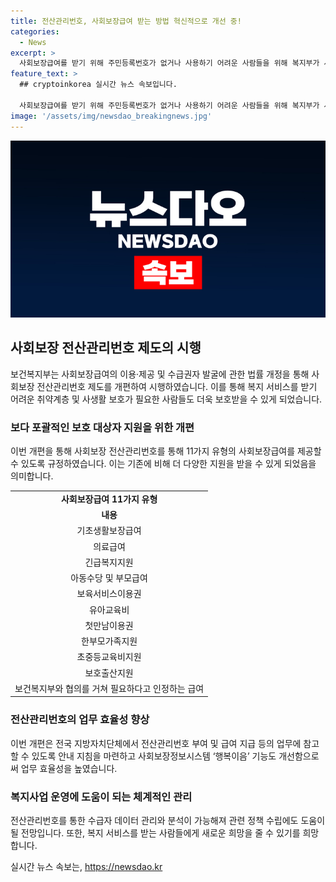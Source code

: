 ```yaml
---
title: 전산관리번호, 사회보장급여 받는 방법 혁신적으로 개선 중!
categories:
  - News
excerpt: >
  사회보장급여를 받기 위해 주민등록번호가 없거나 사용하기 어려운 사람들을 위해 복지부가 사회보장 전산관리번호를 도입하고 개편했다. 이를 통해 복지서비스를 받지 못하는 취약계층과 피해자들이 다양한 혜택과 보장급여를 받을 수 있게 됐으며, 중복 수급 방지와 데이터 관리, 분석 등에도 도움이 될 것으로 전망된다. 이에 따라 복지부는 사회의 복지 사각지대를 축소하고 새로운 희망을 줄 것으로 기대하고 있다. (출처: 정책브리핑 www.korea.kr)
feature_text: >
  ## cryptoinkorea 실시간 뉴스 속보입니다.

  사회보장급여를 받기 위해 주민등록번호가 없거나 사용하기 어려운 사람들을 위해 복지부가 사회보장 전산관리번호를 도입하고 개편했다. 이를 통해 복지서비스를 받지 못하는 취약계층과 피해자들이 다양한 혜택과 보장급여를 받을 수 있게 됐으며, 중복 수급 방지와 데이터 관리, 분석 등에도 도움이 될 것으로 전망된다. 이에 따라 복지부는 사회의 복지 사각지대를 축소하고 새로운 희망을 줄 것으로 기대하고 있다. (출처: 정책브리핑 www.korea.kr)
image: '/assets/img/newsdao_breakingnews.jpg'
---
```


<p><img src="/assets/img/newsdao_breakingnews.jpg" alt="cryptoinkorea 속보" /></p>

<h2 data-ke-size="size26">사회보장 전산관리번호 제도의 시행</h2>

<p data-ke-size="size16">보건복지부는 사회보장급여의 이용·제공 및 수급권자 발굴에 관한 법률 개정을 통해 사회보장 전산관리번호 제도를 개편하여 시행하였습니다. 이를 통해 복지 서비스를 받기 어려운 취약계층 및 사생활 보호가 필요한 사람들도 더욱 보호받을 수 있게 되었습니다.</p>

<h3 data-ke-size="size24">보다 포괄적인 보호 대상자 지원을 위한 개편</h3>

<p data-ke-size="size16">이번 개편을 통해 사회보장 전산관리번호를 통해 11가지 유형의 사회보장급여를 제공할 수 있도록 규정하였습니다. 이는 기존에 비해 더 다양한 지원을 받을 수 있게 되었음을 의미합니다.</p>

<table>
  <tr>
    <td style="text-align: center; height: 17px;"><b>사회보장급여 11가지 유형</b></td>
  </tr>
  <tr>
    <td style="text-align: center; height: 17px;"><b>내용</b></td>
  </tr>
  <tr>
    <td style="text-align: center; height: 17px;">기초생활보장급여</td>
  </tr>
  <tr>
    <td style="text-align: center; height: 17px;">의료급여</td>
  </tr>
  <tr>
    <td style="text-align: center; height: 17px;">긴급복지지원</td>
  </tr>
  <tr>
    <td style="text-align: center; height: 17px;">아동수당 및 부모급여</td>
  </tr>
  <tr>
    <td style="text-align: center; height: 17px;">보육서비스이용권</td>
  </tr>
  <tr>
    <td style="text-align: center; height: 17px;">유아교육비</td>
  </tr>
  <tr>
    <td style="text-align: center; height: 17px;">첫만남이용권</td>
  </tr>
  <tr>
    <td style="text-align: center; height: 17px;">한부모가족지원</td>
  </tr>
  <tr>
    <td style="text-align: center; height: 17px;">초중등교육비지원</td>
  </tr>
  <tr>
    <td style="text-align: center; height: 17px;">보호출산지원</td>
  </tr>
  <tr>
    <td style="text-align: center; height: 17px;">보건복지부와 협의를 거쳐 필요하다고 인정하는 급여</td>
  </tr>
</table>

<h3 data-ke-size="size24">전산관리번호의 업무 효율성 향상</h3>

<p data-ke-size="size16">이번 개편은 전국 지방자치단체에서 전산관리번호 부여 및 급여 지급 등의 업무에 참고할 수 있도록 안내 지침을 마련하고 사회보장정보시스템 ‘행복이음’ 기능도 개선함으로써 업무 효율성을 높였습니다.</p>

<h3 data-ke-size="size24">복지사업 운영에 도움이 되는 체계적인 관리</h3>

<p data-ke-size="size16">전산관리번호를 통한 수급자 데이터 관리와 분석이 가능해져 관련 정책 수립에도 도움이 될 전망입니다. 또한, 복지 서비스를 받는 사람들에게 새로운 희망을 줄 수 있기를 희망합니다.</p>
실시간 뉴스 속보는, <a href="https://newsdao.kr" rel="dofollow">https://newsdao.kr</a>


